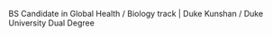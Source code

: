 BS Candidate in Global Health / Biology track | Duke Kunshan / Duke University Dual Degree

<!---
ZhouNemo/ZhouNemo is a ✨ special ✨ repository because its `README.md` (this file) appears on your GitHub profile.
You can click the Preview link to take a look at your changes.
--->
